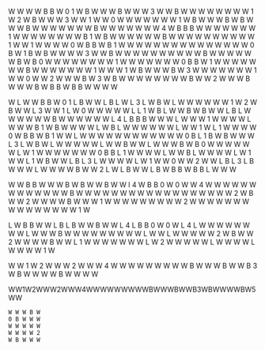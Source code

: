 W W W W B B W 0 1 W B W W W B W W 
W 3 W W B W W W W W W W W 1 W 2 W 
B W W W 3 W W 1 W W 0 W W W W W W
W 1 W B W W W B W B W W W B W W W 
W W W W B W W W W W W W 4 W B B B
W W W W W W W 1 W W W W W W W W B
1 W B W W W W W W B W W W W W W W 
W W W 1 W W 1 W W W W 0 W B B W B 
1 W W W W W W W W W W W W W W W 0 
B W 1 B W B W W W W 3 W W B W W W 
W W W W W W W B W W W W W W B W B
0 W W W W W W W W 1 W W W W W W W
0 B B W 1 W W W W W W W B W W W W 
W W W 1 W W W 1 W B W W W B W 3 W 
W W W W W W 1 W W 0 W W 2 W W W B
W 3 W B W W W W W W W W B W W 2 W 
W W B W W W B W B B W B B W W W W

W L W W B B W 0 1 L B W W L B L W 
L 3 L W B W L W W W W W W 1 W 2 W 
B W W L 3 W W 1 L W 0 W W W W W L 
L 1 W B L W W B W B W W L B L W W 
W W W W B W W W W W W L 4 L B B B 
W W W L W W W 1 W W W W L W W W B 
1 W B W W W W L W B L W W W W W W 
L W W 1 W L 1 W W W W 0 W B B W B 
1 W W L W W W W W W W W W W W W 0 
B L 1 B W B W W W L 3 L W B W L W 
W W W W L W W B W W L W W W B W B 
0 W W W W W W L W 1 W W W W W W W 
0 B B L 1 W W W W L W W B L W W W 
W L W 1 W W L 1 W B W W L B L 3 L 
W W W W L W 1 W W 0 W W 2 W W L B 
L 3 L B W W W L W W W W B W W 2 L 
W L B W W L B W B B W B B L W W W 

W W B B W W W B W B
W W B W W l 4 W B B
0 W 0 W W 4 W W W W
W W W W W W W W W B
W W W W W W W W W W
W W W W W W W W 2 W
B W W 2 W W W W B W
W W 1 W W W W W W W
W W 2 W W W W W W W 
W W W W W W W W 1 W

L W B B W W L B L B 
W W B W W L 4 L B B
0 W 0 W L 4 L W W W 
W W W W W L W W W B 
W W W W W W W W W L 
W W L W W W W W 2 W 
B W W 2 W W W W B W 
W L 1 W W W W W W W 
L W 2 W W W W W L W
W W W L W W W W 1 W

W W 1 W 2 W W
W 2 W W W 4 W
W W W W W W W
W B W W W B W
W B 3 W B W W
W W B W W W W

WW1W2WWW2WWW4WWWWWWWWWBWWWBWWB3WBWWWWBW5WW


    W W W B W
    0 B W W W
    W W W W W
    W W W W 2
    W B W W W

